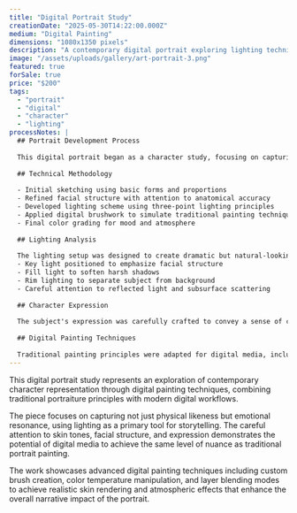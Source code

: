 ```yaml
---
title: "Digital Portrait Study"
creationDate: "2025-05-30T14:22:00.000Z"
medium: "Digital Painting"
dimensions: "1080x1350 pixels"
description: "A contemporary digital portrait exploring lighting techniques and character expression through digital painting methods."
image: "/assets/uploads/gallery/art-portrait-3.png"
featured: true
forSale: true
price: "$200"
tags:
  - "portrait"
  - "digital"
  - "character"
  - "lighting"
processNotes: |
  ## Portrait Development Process
  
  This digital portrait began as a character study, focusing on capturing both physical likeness and emotional depth through careful attention to lighting and expression.
  
  ## Technical Methodology
  
  - Initial sketching using basic forms and proportions
  - Refined facial structure with attention to anatomical accuracy
  - Developed lighting scheme using three-point lighting principles
  - Applied digital brushwork to simulate traditional painting techniques
  - Final color grading for mood and atmosphere
  
  ## Lighting Analysis
  
  The lighting setup was designed to create dramatic but natural-looking illumination:
  - Key light positioned to emphasize facial structure
  - Fill light to soften harsh shadows
  - Rim lighting to separate subject from background
  - Careful attention to reflected light and subsurface scattering
  
  ## Character Expression
  
  The subject's expression was carefully crafted to convey a sense of contemplation and quiet strength, using subtle adjustments in eye direction, mouth position, and overall facial tension.
  
  ## Digital Painting Techniques
  
  Traditional painting principles were adapted for digital media, including color temperature variation, brush texture simulation, and layered transparency for skin tone complexity.
---
```


This digital portrait study represents an exploration of contemporary character representation through digital painting techniques, combining traditional portraiture principles with modern digital workflows.

The piece focuses on capturing not just physical likeness but emotional resonance, using lighting as a primary tool for storytelling. The careful attention to skin tones, facial structure, and expression demonstrates the potential of digital media to achieve the same level of nuance as traditional portrait painting.

The work showcases advanced digital painting techniques including custom brush creation, color temperature manipulation, and layer blending modes to achieve realistic skin rendering and atmospheric effects that enhance the overall narrative impact of the portrait.